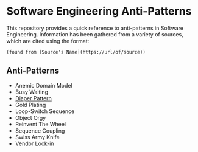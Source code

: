 # Software Engineering Anti-Patterns

This repository provides a quick reference to anti-patterns in Software Engineering. Information has been gathered from a variety of sources, which are cited using the format:

`(found from [Source's Name](https://url/of/source))`

## Anti-Patterns

* Anemic Domain Model
* Busy Waiting
* [Diaper Pattern](DiaperPattern.md)
* Gold Plating
* Loop-Switch Sequence
* Object Orgy
* Reinvent The Wheel
* Sequence Coupling
* Swiss Army Knife
* Vendor Lock-in


